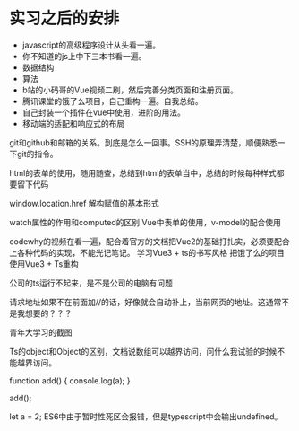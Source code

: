 # 实习之后的安排

* javascript的高级程序设计从头看一遍。
* 你不知道的js上中下三本书看一遍。
* 数据结构
* 算法
* b站的小码哥的Vue视频二刷，然后完善分类页面和注册页面。
* 腾讯课堂的饿了么项目，自己重构一遍。自我总结。
* 自己封装一个插件在vue中使用，进阶的用法。
* 移动端的适配和响应式的布局

git和github和邮箱的关系。到底是怎么一回事。SSH的原理弄清楚，顺便熟悉一下git的指令。

html的表单的使用，随用随查，总结到html的表单当中，总结的时候每种样式都要留下代码

window.location.href
解构赋值的基本形式

watch属性的作用和computed的区别
Vue中表单的使用，v-model的配合使用

codewhy的视频在看一遍，配合着官方的文档把Vue2的基础打扎实，必须要配合上各种代码的实现，不能光记笔记。
学习Vue3 + ts的书写风格
把饿了么的项目使用Vue3 + Ts重构

公司的ts运行不起来，是不是公司的电脑有问题

请求地址如果不在前面加//的话，好像就会自动补上，当前网页的地址。这通常不是我想要的？？？

青年大学习的截图

Ts的object和Object的区别，文档说数组可以越界访问，问什么我试验的时候不能越界访问。

function add() {
    console.log(a);
}

add();

let a = 2;
ES6中由于暂时性死区会报错，但是typescript中会输出undefined。